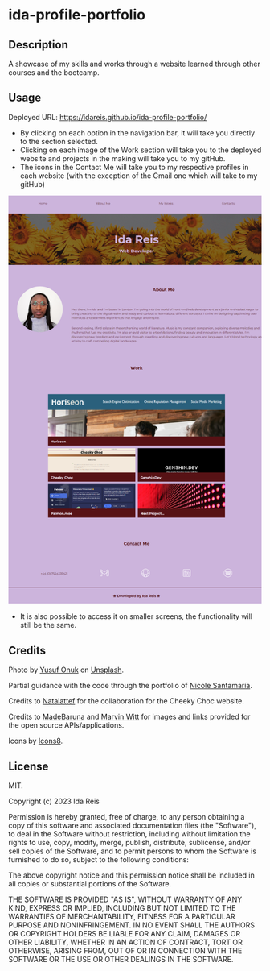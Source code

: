 # ida-profile-portfolio

## Description

A showcase of my skills and works through a website learned through other courses and the bootcamp.

## Usage

Deployed URL: https://idareis.github.io/ida-profile-portfolio/

- By clicking on each option in the navigation bar, it will take you directly to the section selected.
- Clicking on each image of the Work section will take you to the deployed website and projects in the making will take you to my gitHub.
- The icons in the Contact Me will take you to my respective profiles in each website (with the exception of the Gmail one which will take to my gitHub)

![website screenshot)](assets/images/127.0.0.1_5500_index.html.png)

- It is also possible to access it on smaller screens, the functionality will still be the same.



## Credits

Photo by <a href="https://unsplash.com/@onkysf?utm_content=creditCopyText&utm_medium=referral&utm_source=unsplash">Yusuf Onuk</a> on <a href="https://unsplash.com/photos/a-group-of-sunflowers-pGpbccZU3vk?utm_content=creditCopyText&utm_medium=referral&utm_source=unsplash">Unsplash</a>.

Partial guidance with the code through the portfolio of <a href="https://github.com/NicoleSanG">Nicole Santamaría</a>.

Credits to <a href="https://github.com/Natalattef">Natalattef</a> for the collaboration for the Cheeky Choc website.

Credits to <a href="https://github.com/MadeBaruna">MadeBaruna</a> and <a href="https://github.com/NurMarvin">Marvin Witt</a> for images and links provided for the open source APIs/applications.
  
  Icons by <a target="_blank" href="https://icons8.com">Icons8</a>.
  

## License

MIT.

Copyright (c) 2023 Ida Reis

Permission is hereby granted, free of charge, to any person obtaining a copy
of this software and associated documentation files (the "Software"), to deal
in the Software without restriction, including without limitation the rights
to use, copy, modify, merge, publish, distribute, sublicense, and/or sell
copies of the Software, and to permit persons to whom the Software is
furnished to do so, subject to the following conditions:

The above copyright notice and this permission notice shall be included in all
copies or substantial portions of the Software.

THE SOFTWARE IS PROVIDED "AS IS", WITHOUT WARRANTY OF ANY KIND, EXPRESS OR
IMPLIED, INCLUDING BUT NOT LIMITED TO THE WARRANTIES OF MERCHANTABILITY,
FITNESS FOR A PARTICULAR PURPOSE AND NONINFRINGEMENT. IN NO EVENT SHALL THE
AUTHORS OR COPYRIGHT HOLDERS BE LIABLE FOR ANY CLAIM, DAMAGES OR OTHER
LIABILITY, WHETHER IN AN ACTION OF CONTRACT, TORT OR OTHERWISE, ARISING FROM,
OUT OF OR IN CONNECTION WITH THE SOFTWARE OR THE USE OR OTHER DEALINGS IN THE
SOFTWARE.
